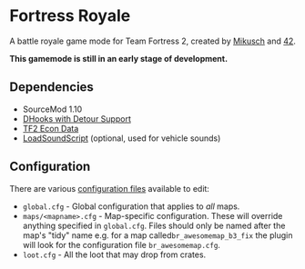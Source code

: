# Fortress Royale
A battle royale game mode for Team Fortress 2, created by [Mikusch](https://github.com/Mikusch) and [42](https://github.com/FortyTwoFortyTwo).

**This gamemode is still in an early stage of development.**

## Dependencies
* SourceMod 1.10
* [DHooks with Detour Support](https://forums.alliedmods.net/showpost.php?p=2588686&postcount=589)
* [TF2 Econ Data](https://forums.alliedmods.net/showthread.php?t=315011)
* [LoadSoundScript](https://github.com/haxtonsale/LoadSoundScript) (optional, used for vehicle sounds)

## Configuration
There are various [configuration files](https://github.com/Mikusch/fortress-royale/tree/master/addons/sourcemod/configs/royale) available to edit:
* ``global.cfg`` - Global configuration that applies to *all* maps.
* ``maps/<mapname>.cfg`` - Map-specific configuration. These will override anything specified in ``global.cfg``. Files should only be named after the map's "tidy" name e.g. for a map called``br_awesomemap_b3_fix`` the plugin will look for the configuration file ``br_awesomemap.cfg``.
* ``loot.cfg`` - All the loot that may drop from crates.
